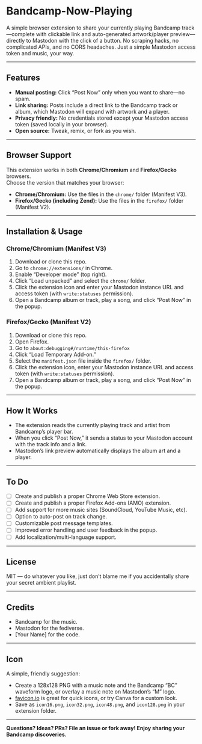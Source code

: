 # Bandcamp-Now-Playing

A simple browser extension to share your currently playing Bandcamp track—complete with clickable link and auto-generated artwork/player preview—directly to Mastodon with the click of a button. No scraping hacks, no complicated APIs, and no CORS headaches. Just a simple Mastodon access token and music, your way.

---

## Features

- **Manual posting:** Click “Post Now” only when you want to share—no spam.
- **Link sharing:** Posts include a direct link to the Bandcamp track or album, which Mastodon will expand with artwork and a player.
- **Privacy friendly:** No credentials stored except your Mastodon access token (saved locally in your browser).
- **Open source:** Tweak, remix, or fork as you wish.

---

## Browser Support

This extension works in both **Chrome/Chromium** and **Firefox/Gecko** browsers.  
Choose the version that matches your browser:

- **Chrome/Chromium:** Use the files in the `chrome/` folder (Manifest V3).
- **Firefox/Gecko (including Zend):** Use the files in the `firefox/` folder (Manifest V2).

---

## Installation & Usage

### Chrome/Chromium (Manifest V3)

1. Download or clone this repo.
2. Go to `chrome://extensions/` in Chrome.
3. Enable “Developer mode” (top right).
4. Click “Load unpacked” and select the `chrome/` folder.
5. Click the extension icon and enter your Mastodon instance URL and access token (with `write:statuses` permission).
6. Open a Bandcamp album or track, play a song, and click “Post Now” in the popup.

### Firefox/Gecko (Manifest V2)

1. Download or clone this repo.
2. Open Firefox.
3. Go to `about:debugging#/runtime/this-firefox`
4. Click “Load Temporary Add-on.”
5. Select the `manifest.json` file inside the `firefox/` folder.
6. Click the extension icon, enter your Mastodon instance URL and access token (with `write:statuses` permission).
7. Open a Bandcamp album or track, play a song, and click “Post Now” in the popup.

---

## How It Works

- The extension reads the currently playing track and artist from Bandcamp’s player bar.
- When you click “Post Now,” it sends a status to your Mastodon account with the track info and a link.
- Mastodon’s link preview automatically displays the album art and a player.

---

## To Do

- [ ] Create and publish a proper Chrome Web Store extension.
- [ ] Create and publish a proper Firefox Add-ons (AMO) extension.
- [ ] Add support for more music sites (SoundCloud, YouTube Music, etc).
- [ ] Option to auto-post on track change.
- [ ] Customizable post message templates.
- [ ] Improved error handling and user feedback in the popup.
- [ ] Add localization/multi-language support.

---

## License

MIT — do whatever you like, just don’t blame me if you accidentally share your secret ambient playlist.

---

## Credits

- Bandcamp for the music.
- Mastodon for the fediverse.
- [Your Name] for the code.

---

## Icon

A simple, friendly suggestion:
- Create a 128x128 PNG with a music note and the Bandcamp “BC” waveform logo, or overlay a music note on Mastodon’s “M” logo.
- [favicon.io](https://favicon.io/) is great for quick icons, or try Canva for a custom look.
- Save as `icon16.png`, `icon32.png`, `icon48.png`, and `icon128.png` in your extension folder.

---

**Questions? Ideas? PRs? File an issue or fork away! Enjoy sharing your Bandcamp discoveries.**
